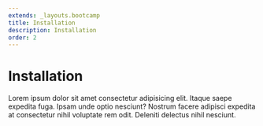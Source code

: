 ```yaml
---
extends: _layouts.bootcamp
title: Installation
description: Installation
order: 2
---
```


# Installation

Lorem ipsum dolor sit amet consectetur adipisicing elit. Itaque saepe expedita fuga. Ipsam unde optio nesciunt? Nostrum facere adipisci expedita at consectetur nihil voluptate rem odit. Deleniti delectus nihil nesciunt.
